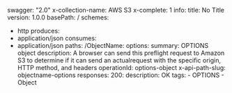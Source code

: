 swagger: "2.0"
x-collection-name: AWS S3
x-complete: 1
info:
  title: No Title
  version: 1.0.0
basePath: /
schemes:
- http
produces:
- application/json
consumes:
- application/json
paths:
  /ObjectName:
    options:
      summary: OPTIONS object
      description: A browser can send this preflight request to Amazon S3 to determine
        if it can send an actualrequest with the specific origin, HTTP method, and
        headers
      operationId: options-object
      x-api-path-slug: objectname-options
      responses:
        200:
          description: OK
      tags:
      - OPTIONS
      - Object